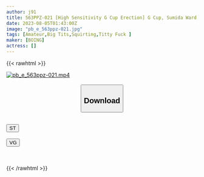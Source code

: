 ```yaml
---
author: j91
title: 563PPZ-021 [High Sensitivity G Cup Erection] G Cup, Sumida Ward, No Bra, Radio Tower, Big Breasts In The Sky, Nipple Gyuun, Titty Fuck, Cosplay Sex. [Boob Zuriko. ]
date: 2023-08-05T01:43:00Z
image: "pb_e_563ppz-021.jpg"
tags: [Amateur,Big Tits,Squirting,Titty Fuck ]
maker: [BOING]
actress: []
---
```



{{< rawhtml >}}

<div class="video" data-videoid="zpOl1kqRQzsYOZy">
    <a href="javascript:;">
        <img src="https://my.j91.asia/posts/pb_e_563ppz-021/pb_e_563ppz-021.jpg" width="WIDTH" height="HEIGHT" alt="pb_e_563ppz-021.mp4" loading="lazy">
    </a>
</div>

<script type="text/javascript" src="https://j91.asia/asset/on-demand-st.js"></script>

<br>
  <link rel="stylesheet" href="https://j91.asia/asset/bs5.css">
  
  <center>
  <button class="btn btn-primary" type="button" data-bs-toggle="collapse" data-bs-target=".multi-collapse" aria-expanded="false" aria-controls="multiCollapseExample1 multiCollapseExample2"><h2>Download</h2></button></center>
</p>
<div class="row">
  <div class="col">
    <div class="collapse multi-collapse" id="multiCollapseExample1">
      <div class="card card-body">
	      	      <br>
<div class="buttons">  
<a href="https://streamtape.to/v/zpOl1kqRQzsYOZy"><button class="btn-hover color-3"><i class="fa fa-download"></i> ST</button></a></div>
    </div>
  </div>
</div>
  <div class="col">
    <div class="collapse multi-collapse" id="multiCollapseExample2">
      <div class="card card-body">
	      <br>
<div class="buttons">
    <a href="https://vgembed.com/v/ao9rxoge7JxyGe3"><button class="btn-hover color-9"><i class="fa fa-download"></i> VG</button></a></div>
<br><br>
      </div>
    </div>
  </div>
</div>

{{< /rawhtml >}}